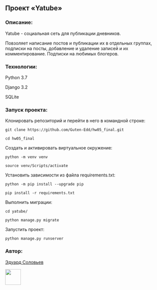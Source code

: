 ## Проект «Yatube»

### Описание:

Yatube - социальная сеть для публикации дневников.

Повзоляет написание постов и публикации их в отдельных группах, подписки на посты, добавление и удаление записей и их комментирование. Подписки на любимых блогеров.

### Технологии:

Python 3.7

Django 3.2

SQLite


### Запуск проекта:

Клонировать репозиторий и перейти в него в командной строке:

```
git clone https://github.com/Guten-Edd/hw05_final.git
```

```
cd hw05_final
```

Cоздать и активировать виртуальное окружение:

```
python -m venv venv
```

```
source venv/Scripts/activate
```

Установить зависимости из файла requirements.txt:

```
python -m pip install --upgrade pip
```

```
pip install -r requirements.txt
```

Выполнить миграции:

```
cd yatube/
```

```
python manage.py migrate
```

Запустить проект:

```
python manage.py runserver
```

### Автор:
[Эдуард Соловьев](https://github.com/Guten-Edd)


<img src="https://github.com/blackcater/blackcater/raw/main/images/Hi.gif" width="50" height="50"/>
